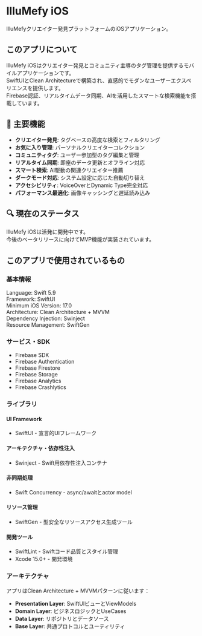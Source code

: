 # IlluMefy iOS

IlluMefyクリエイター発見プラットフォームのiOSアプリケーション。

## このアプリについて
IlluMefy iOSはクリエイター発見とコミュニティ主導のタグ管理を提供するモバイルアプリケーションです。  
SwiftUIとClean Architectureで構築され、直感的でモダンなユーザーエクスペリエンスを提供します。  
Firebase認証、リアルタイムデータ同期、AIを活用したスマートな検索機能を搭載しています。

## 🌟 主要機能

* **クリエイター発見**: タグベースの高度な検索とフィルタリング
* **お気に入り管理**: パーソナルクリエイターコレクション
* **コミュニティタグ**: ユーザー参加型のタグ編集と管理
* **リアルタイム同期**: 即座のデータ更新とオフライン対応
* **スマート検索**: AI駆動の関連クリエイター推薦
* **ダークモード対応**: システム設定に応じた自動切り替え
* **アクセシビリティ**: VoiceOverとDynamic Type完全対応
* **パフォーマンス最適化**: 画像キャッシングと遅延読み込み

## 🔍 現在のステータス
IlluMefy iOSは活発に開発中です。  
今後のベータリリースに向けてMVP機能が実装されています。

## このアプリで使用されているもの
### 基本情報
Language: Swift 5.9  
Framework: SwiftUI  
Minimum iOS Version: 17.0  
Architecture: Clean Architecture + MVVM  
Dependency Injection: Swinject  
Resource Management: SwiftGen

### サービス・SDK
* Firebase SDK
* Firebase Authentication
* Firebase Firestore
* Firebase Storage
* Firebase Analytics
* Firebase Crashlytics

### ライブラリ
#### UI Framework
* SwiftUI - 宣言的UIフレームワーク

#### アーキテクチャ・依存性注入
* Swinject - Swift用依存性注入コンテナ

#### 非同期処理
* Swift Concurrency - async/awaitとactor model

#### リソース管理
* SwiftGen - 型安全なリソースアクセス生成ツール

#### 開発ツール
* SwiftLint - Swiftコード品質とスタイル管理
* Xcode 15.0+ - 開発環境

### アーキテクチャ
アプリはClean Architecture + MVVMパターンに従います：
- **Presentation Layer**: SwiftUIビューとViewModels
- **Domain Layer**: ビジネスロジックとUseCases  
- **Data Layer**: リポジトリとデータソース
- **Base Layer**: 共通プロトコルとユーティリティ